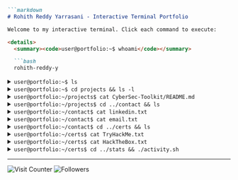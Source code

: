 ````markdown
```markdown
# Rohith Reddy Yarrasani - Interactive Terminal Portfolio

Welcome to my interactive terminal. Click each command to execute:

<details>
  <summary><code>user@portfolio:~$ whoami</code></summary>

  ```bash
  rohith-reddy-y
````

</details>

<details>
  <summary><code>user@portfolio:~$ ls</code></summary>

```bash
projects/  contact/  certs/  stats/  research/  blog/  achievements/
```

</details>

<details>
  <summary><code>user@portfolio:~$ cd projects && ls -l</code></summary>

```bash
total 16
drwxr-xr-x 2 user user 4096 Jun 15 CyberSec-Toolkit/
drwxr-xr-x 2 user user 4096 Jun 15 XSS-SQLi-ML-Detector/
drwxr-xr-x 2 user user 4096 Jun 15 GenAI-Stress-Bot/
drwxr-xr-x 2 user user 4096 Jun 15 HiFi-Delivery-Eats/
```

</details>

<details>
  <summary><code>user@portfolio:~/projects$ cat CyberSec-Toolkit/README.md</code></summary>

```markdown
# CyberSec Toolkit
Python security utilities for vulnerability scanning, payload generation, and CTF automation.
🔗 https://github.com/Rohith-Reddy-Y/CyberSec-Toolkit
```

</details>

<details>
  <summary><code>user@portfolio:~/projects$ cd ../contact && ls</code></summary>

```bash
email.txt  linkedin.txt  twitter.txt  website.txt
```

</details>

<details>
  <summary><code>user@portfolio:~/contact$ cat linkedin.txt</code></summary>

```text
https://linkedin.com/in/rohith-reddy
```

</details>

<details>
  <summary><code>user@portfolio:~/contact$ cat email.txt</code></summary>

```text
rohithy@protonmail.com
```

</details>

<details>
  <summary><code>user@portfolio:~/contact$ cd ../certs && ls</code></summary>

```bash
TryHackMe.txt  HackTheBox.txt
```

</details>

<details>
  <summary><code>user@portfolio:~/certs$ cat TryHackMe.txt</code></summary>

```text
https://tryhackme.com/p/B3g1nn3r
```

</details>

<details>
  <summary><code>user@portfolio:~/certs$ cat HackTheBox.txt</code></summary>

```text
https://ctf.hackthebox.com/user/profile/396710
```

</details>

<details>
  <summary><code>user@portfolio:~/certs$ cd ../stats && ./activity.sh</code></summary>

```bash
> Contributions: ██████████ 400+
> Followers: ███████ 80+
> Badges: Arctic Code Vault | Pull Shark | CTF Specialist
```

</details>

---

![Visit Counter](https://visitor-badge.glitch.me/badge?page_id=Rohith-Reddy-Y) ![Followers](https://img.shields.io/github/followers/Rohith-Reddy-Y?label=Followers\&style=social)

```
```
